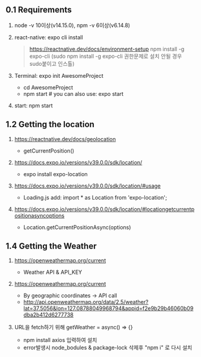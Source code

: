## 0.1 Requirements

1. node -v 10이상(v14.15.0), npm -v 6이상(v6.14.8)
2. react-native: expo cli install

   > https://reactnative.dev/docs/environment-setup
   > npm install -g expo-cli
   > (sudo npm install -g expo-cli 권한문제로 설치 안될 경우 sudo붙이고 인스톨)

3. Terminal: expo init AwesomeProject

   - cd AwesomeProject
   - npm start # you can also use: expo start

4. start: npm start

## 1.2 Getting the location

1. https://reactnative.dev/docs/geolocation

   - getCurrentPosition()

2. https://docs.expo.io/versions/v39.0.0/sdk/location/

   - expo install expo-location

3. https://docs.expo.io/versions/v39.0.0/sdk/location/#usage

   - Loading.js add: import \* as Location from 'expo-location';

4. https://docs.expo.io/versions/v39.0.0/sdk/location/#locationgetcurrentpositionasyncoptions
   - Location.getCurrentPositionAsync(options)

## 1.4 Getting the Weather

1. https://openweathermap.org/current

   - Weather API & API_KEY

2. https://openweathermap.org/current

   - By geographic coordinates -> API call
   - http://api.openweathermap.org/data/2.5/weather?lat=37.5056&lon=127.08788049968794&appid=f2e9b29b46060b09dba2b412d6277738

3. URL을 fetch하기 위해 getWeather = async() => {}
   - npm install axios 입력하여 설치
   - error발생시 node_bodules & package-lock 삭제후 "npm i" 로 다시 설치
